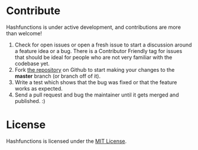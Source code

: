 # Contribute

Hashfunctions is under active development, and contributions are 
more than welcome!

1.  Check for open issues or open a fresh issue to start a discussion
    around a feature idea or a bug. There is a Contributor Friendly tag
    for issues that should be ideal for people who are not very familiar
    with the codebase yet.
2.  Fork [the repository][] on Github to start making your changes to
    the **master** branch (or branch off of it).
3.  Write a test which shows that the bug was fixed or that the feature
    works as expected.
4.  Send a pull request and bug the maintainer until it gets merged and
    published. :)

# License

Hashfunctions is licensed under the [MIT License][].

  [the repository]: https://github.com/ccr5/hashing-python-module
  [MIT License]: https://opensource.org/licenses/MIT